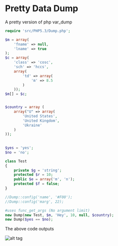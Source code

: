 # Pretty Data Dump
A pretty version of php var_dump

```php
require 'src/PHP5.3/Dump.php';

$m = array(
	'fname' => null,
	'lname' => true
);
$c = array(
	'class' => 'cosc',
	'sch' => 'hccs',
	array(
		'td' => array(
			'm' => 8.5
		)
	));
$m[] = $c;


$country = array (
	array("U" => array(
		'United States',
		'United Kingdom',
		'Ukraine'
	)
));
         
         
$yes = 'yes';
$no = 'no';

class Test
{
	private $g = 'string';
	protected $r = 10;
	public $e = array('m', 'n');
	protected $f = false;
}

//Dump::config('name', '#F00');
//Dump::config('marg', 22);

#uses func_get_args (No argument limit)
new Dump(new Test, $m, 'Hey', 10, null, $country);
new Dump($yes == $no);


```
The above code outputs

![alt tag](https://github.com/Ghostff/pretty_data_dump.php/blob/master/SS.png)
